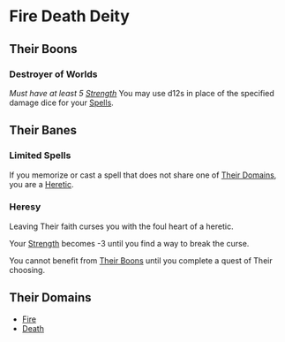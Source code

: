# Fire Death Deity

## Their Boons

### Destroyer of Worlds

*Must have at least 5 [Strength](../../../Player%20Characters/Abilities/Strength.md)*
You may use d12s in place of the specified damage dice for your [Spells](../../Spellcasting/Spells.md).

## Their Banes

### Limited Spells

If you memorize or cast a spell that does not share one of [Their Domains](Fire%20Death%20Deity.md#Their%20Domains), you are a [Heretic](#Heresy).

### Heresy

Leaving Their faith curses you with the foul heart of a heretic.

Your [Strength](../../../Player%20Characters/Abilities/Strength.md) becomes -3 until you find a way to break the curse.

You cannot benefit from [Their Boons](Fire%20Death%20Deity.md#Their%20Boons) until you complete a quest of Their choosing.

## Their Domains

- [Fire](../../Spells/Spell%20Domains/Fire.md)
- [Death](../../Spells/Spell%20Domains/Death.md)
